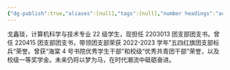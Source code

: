 ```yaml
---
{"dg-publish":true,"aliases":[null],"tags":[null],"number headings":"auto, first-level 1, max 6, A.1.","Created-Date":"2023-11-20 20:05:08","Modified-Date":"2024-04-18 11:52:37","permalink":"/000_Personnal/001_Messages/20231120_50字个人简介/","dgPassFrontmatter":true}
---
```





戈鑫琰，计算机科学与技术专业 22 级学生，现担任 2203013 团支部团支书。曾任 220415 团支部团支书，带领团支部荣获 2022-2023 学年”五四红旗团支部标兵“荣誉。曾获“海棠 4 号书院优秀学生干部”和校级“优秀共青团干部”荣誉，以及校级一等奖学金。未来仍将以梦为马，在时代潮流中砥砺奋进。